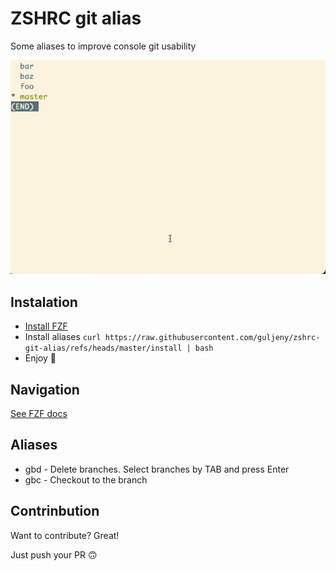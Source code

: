 # ZSHRC git alias
Some aliases to improve console git usability

![Demo](https://github.com/guljeny/zshrc-git-alias/blob/master/images/gbd.gif)

## Instalation
- [Install FZF](https://github.com/junegunn/fzf#installation)
- Install aliases `curl https://raw.githubusercontent.com/guljeny/zshrc-git-alias/refs/heads/master/install | bash`
- Enjoy 🐬

## Navigation

[See FZF docs](https://github.com/junegunn/fzf#using-the-finder)

## Aliases

- gbd - Delete branches. Select branches by TAB and press Enter
- gbc - Checkout to the branch

## Contrinbution

Want to contribute? Great!

Just push your PR 🙃
